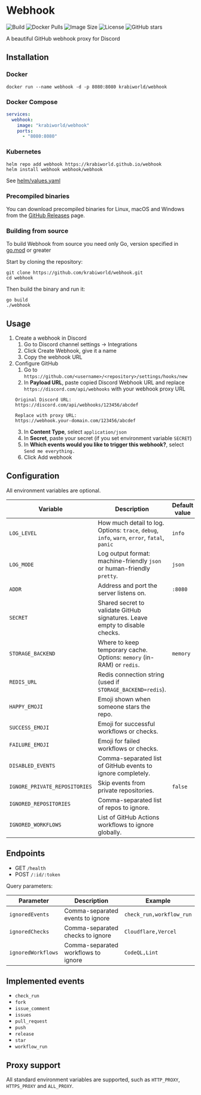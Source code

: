# Webhook

![Build](https://github.com/krabiworld/webhook/actions/workflows/test.yml/badge.svg)
![Docker Pulls](https://img.shields.io/docker/pulls/krabiworld/webhook)
![Image Size](https://img.shields.io/docker/image-size/krabiworld/webhook/latest)
![License](https://img.shields.io/github/license/krabiworld/webhook)
![GitHub stars](https://img.shields.io/github/stars/krabiworld/webhook?style=social)

A beautiful GitHub webhook proxy for Discord

## Installation

### Docker

```shell
docker run --name webhook -d -p 8080:8080 krabiworld/webhook
```

### Docker Compose

```yaml
services:
  webhook:
    image: "krabiworld/webhook"
    ports:
      - "8080:8080"
```

### Kubernetes

```shell
helm repo add webhook https://krabiworld.github.io/webhook
helm install webhook webhook/webhook
```

See [helm/values.yaml](helm/values.yaml)

### Precompiled binaries

You can download precompiled binaries for Linux, macOS and Windows from the [GitHub Releases](https://github.com/krabiworld/webhook/releases) page.

### Building from source

To build Webhook from source you need only Go, version specified in [go.mod](go.mod) or greater

Start by cloning the repository:

```shell
git clone https://github.com/krabiworld/webhook.git
cd webhook
```

Then build the binary and run it:

```shell
go build
./webhook
```

## Usage

1. Create a webhook in Discord
   1. Go to Discord channel settings -> Integrations
   2. Click Create Webhook, give it a name
   3. Copy the webhook URL
2. Configure GitHub
   1. Go to `https://github.com/<username>/<repository>/settings/hooks/new`
   2. In **Payload URL**, paste copied Discord Webhook URL and replace `https://discord.com/api/webhooks` with your webhook proxy URL
    ```text
    Original Discord URL:
    https://discord.com/api/webhooks/123456/abcdef
    
    Replace with proxy URL:
    https://webhook.your-domain.com/123456/abcdef
    ```
   3. In **Content Type**, select `application/json`
   4. In **Secret**, paste your secret (if you set environment variable `SECRET`)
   5. In **Which events would you like to trigger this webhook?**, select `Send me everything.`
   6. Click Add webhook

## Configuration

All environment variables are optional.

| Variable                      | Description                                                                                  | Default value | Example                                                       |
|-------------------------------|----------------------------------------------------------------------------------------------|---------------|---------------------------------------------------------------|
| `LOG_LEVEL`                   | How much detail to log. Options: `trace`, `debug`, `info`, `warn`, `error`, `fatal`, `panic` | `info`        | `debug`                                                       |
| `LOG_MODE`                    | Log output format: machine-friendly `json` or human-friendly `pretty`.                       | `json`        | `pretty`                                                      |
| `ADDR`                        | Address and port the server listens on.                                                      | `:8080`       | `127.0.0.1:9000`                                              |
| `SECRET`                      | Shared secret to validate GitHub signatures. Leave empty to disable checks.                  |               | `random-string`                                               |
| `STORAGE_BACKEND`             | Where to keep temporary cache. Options: `memory` (in-RAM) or `redis`.                        | `memory`      | `redis`                                                       |
| `REDIS_URL`                   | Redis connection string (used if `STORAGE_BACKEND=redis`).                                   |               | `redis://<user>:<pass>@localhost:6379/<db>`                   |
| `HAPPY_EMOJI`                 | Emoji shown when someone stars the repo.                                                     |               | 🔥 or `<:foxtada:1399709119304306746>`                        |
| `SUCCESS_EMOJI`               | Emoji for successful workflows or checks.                                                    |               | ✨ or `<:catgood:1399709119304306747>`                         |
| `FAILURE_EMOJI`               | Emoji for failed workflows or checks.                                                        |               | 😭 or `<:catscream:1399709119304306748>`                      |
| `DISABLED_EVENTS`             | Comma-separated list of GitHub events to ignore completely.                                  |               | `release,fork`                                                |
| `IGNORE_PRIVATE_REPOSITORIES` | Skip events from private repositories.                                                       | `false`       | `true`                                                        |
| `IGNORED_REPOSITORIES`        | Comma-separated list of repos to ignore.                                                     |               | `torvalds/linux,rust-lang/rust`                               |
| `IGNORED_WORKFLOWS`           | List of GitHub Actions workflows to ignore globally.                                         |               | `"CodeQL,Automatic Dependency Submission,Dependabot Updates"` |

## Endpoints

- GET `/health`
- POST `/:id/:token`

Query parameters:

| Parameter          | Description                         | Example                  |
|--------------------|-------------------------------------|--------------------------|
| `ignoredEvents`    | Comma-separated events to ignore    | `check_run,workflow_run` |
| `ignoredChecks`    | Comma-separated checks to ignore    | `Cloudflare,Vercel`      |
| `ignoredWorkflows` | Comma-separated workflows to ignore | `CodeQL,Lint`            |

## Implemented events

- `check_run`
- `fork`
- `issue_comment`
- `issues`
- `pull_request`
- `push`
- `release`
- `star`
- `workflow_run`

## Proxy support

All standard environment variables are supported, such as `HTTP_PROXY`, `HTTPS_PROXY` and `ALL_PROXY`.
